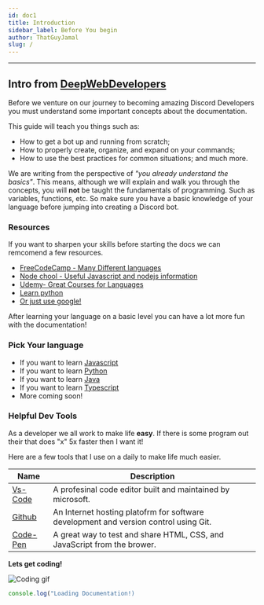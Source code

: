 ```yaml
---
id: doc1
title: Introduction
sidebar_label: Before You begin
author: ThatGuyJamal
slug: /
---
```


---

## Intro from [DeepWebDevelopers](https://github.com/DeepWebDevelopers)

Before we venture on our journey to becoming amazing Discord Developers you must understand some important concepts about the documentation.

This guide will teach you things such as:

- How to get a bot up and running from scratch;
- How to properly create, organize, and expand on your commands;
- How to use the best practices for common situations;
  and much more.

We are writing from the perspective of _"you already understand the basics"_.
This means, although we will explain and walk you through the concepts, you will **not** be taught the fundamentals of programming. Such as variables, functions, etc. So make sure you have a basic knowledge of your language before jumping into creating a Discord bot.

### Resources

If you want to sharpen your skills before starting the docs we can remcomend a few resources.

- [FreeCodeCamp - Many Different languages](https://www.freecodecamp.org/)
- [Node chool - Useful Javascript and nodejs information](https://nodeschool.io/)
- [Udemy- Great Courses for Languages](https://www.udemy.com/)
- [Learn python](https://www.learnpython.org/)
- [Or just use google!](https://www.google.com)

After learning your language on a basic level you can have a lot more fun with the documentation!

### Pick Your language

<!-- Sends the user to a guide -->

- If you want to learn [Javascript](js/s1/doc-byb-js)
- If you want to learn [Python](py/s1/doc-py-byb)
- If you want to learn [Java](java/doc-prerequisites-java)
- If you want to learn [Typescript](ts/s1/doc-byb-ts)
- More coming soon!

### Helpful Dev Tools

As a developer we all work to make life **easy**. If there is some program out their that does "x" 5x faster then I want it!

Here are a few tools that I use on a daily to make life much easier.

| Name                                      | Description                                                                          |
| ----------------------------------------- | ------------------------------------------------------------------------------------ |
| [Vs-Code](https://code.visualstudio.com/) | A profesinal code editor built and maintained by microsoft.                          |
| [Github](https://github.com/)             | An Internet hosting platofrm for software development and version control using Git. |
| [Code-Pen](https://codepen.io/)           | A great way to test and share HTML, CSS, and JavaScript from the brower.             |

**Lets get coding!**

![Coding gif](https://media.giphy.com/media/ZVik7pBtu9dNS/giphy.gif)

```js
console.log("Loading Documentation!)
```
